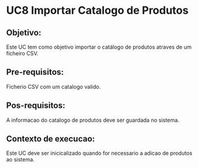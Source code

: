 # UC8 Importar Catalogo de Produtos

## Objetivo:

Este UC tem como objetivo importar o catálogo de produtos atraves de um ficheiro CSV.

## Pre-requisitos:

Ficherio CSV com um catalogo valido.

## Pos-requisitos:

A informacao do catalogo de produtos deve ser guardada no sistema.

## Contexto de execucao:

Este UC deve ser inicicalizado quando for necessario a adicao de produtos ao sistema.

